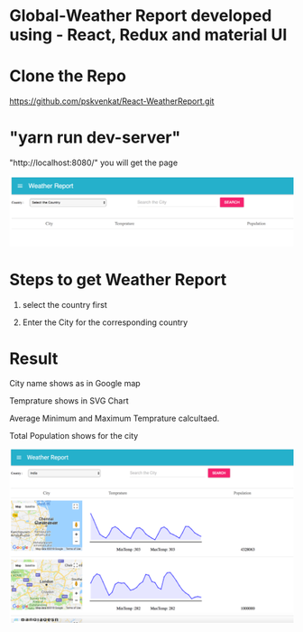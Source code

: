# Global-Weather Report developed using - React, Redux and material UI

# Clone the Repo 
https://github.com/pskvenkat/React-WeatherReport.git

# "yarn run dev-server"

"http://localhost:8080/" you will get the page


![On Page load screen](Weather-report-openpage.png " open screen")


# Steps to get Weather Report

1. select the country first 

2. Enter the City for the corresponding country

# Result

City name shows as in Google map

Temprature shows in SVG Chart

Average Minimum and Maximum Temprature calcultaed.

Total Population shows for the city

![Result Page](Weather-report-page.png "result Screen")
